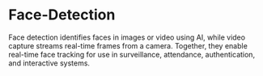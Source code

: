 # Face-Detection
Face detection identifies faces in images or video using AI, while video capture streams real-time frames from a camera. Together, they enable real-time face tracking for use in surveillance, attendance, authentication, and interactive systems.
